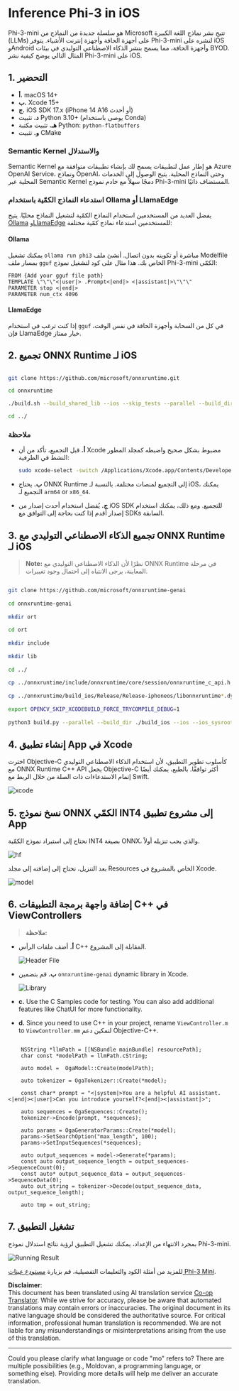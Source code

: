 <!--
CO_OP_TRANSLATOR_METADATA:
{
  "original_hash": "82af197df38d25346a98f1f0e84d1698",
  "translation_date": "2025-05-07T14:30:09+00:00",
  "source_file": "md/01.Introduction/03/iOS_Inference.md",
  "language_code": "mo"
}
-->
# **Inference Phi-3 in iOS**

Phi-3-mini هو سلسلة جديدة من النماذج من Microsoft تتيح نشر نماذج اللغة الكبيرة (LLMs) على أجهزة الحافة وأجهزة إنترنت الأشياء. يتوفر Phi-3-mini لنشره على iOS وAndroid وأجهزة الحافة، مما يسمح بنشر الذكاء الاصطناعي التوليدي في بيئات BYOD. المثال التالي يوضح كيفية نشر Phi-3-mini على iOS.

## **1. التحضير**

- **أ.** macOS 14+
- **ب.** Xcode 15+
- **ج.** iOS SDK 17.x (iPhone 14 A16 أو أحدث)
- **د.** تثبيت Python 3.10+ (يوصى باستخدام Conda)
- **هـ.** تثبيت مكتبة Python: `python-flatbuffers`
- **و.** تثبيت CMake

### Semantic Kernel والاستدلال

Semantic Kernel هو إطار عمل لتطبيقات يسمح لك بإنشاء تطبيقات متوافقة مع Azure OpenAI Service، ونماذج OpenAI، وحتى النماذج المحلية. يتيح الوصول إلى الخدمات المحلية عبر Semantic Kernel دمجًا سهلاً مع خادم نموذج Phi-3-mini المستضاف ذاتيًا.

### استدعاء النماذج الكمّية باستخدام Ollama أو LlamaEdge

يفضل العديد من المستخدمين استخدام النماذج الكمّية لتشغيل النماذج محليًا. يتيح [Ollama](https://ollama.com) و[LlamaEdge](https://llamaedge.com) للمستخدمين استدعاء نماذج كمّية مختلفة:

#### **Ollama**

يمكنك تشغيل `ollama run phi3` مباشرة أو تكوينه بدون اتصال. أنشئ ملف Modelfile بمسار ملف `gguf` الخاص بك. هذا مثال على كود لتشغيل نموذج Phi-3-mini الكمّي:

```gguf
FROM {Add your gguf file path}
TEMPLATE \"\"\"<|user|> .Prompt<|end|> <|assistant|>\"\"\"
PARAMETER stop <|end|>
PARAMETER num_ctx 4096
```

#### **LlamaEdge**

إذا كنت ترغب في استخدام `gguf` في كل من السحابة وأجهزة الحافة في نفس الوقت، فإن LlamaEdge خيار ممتاز.

## **2. تجميع ONNX Runtime لـ iOS**

```bash

git clone https://github.com/microsoft/onnxruntime.git

cd onnxruntime

./build.sh --build_shared_lib --ios --skip_tests --parallel --build_dir ./build_ios --ios --apple_sysroot iphoneos --osx_arch arm64 --apple_deploy_target 17.5 --cmake_generator Xcode --config Release

cd ../

```

### **ملاحظة**

- **أ.** قبل التجميع، تأكد من أن Xcode مضبوط بشكل صحيح واضبطه كمجلد المطور النشط في الطرفية:

    ```bash
    sudo xcode-select -switch /Applications/Xcode.app/Contents/Developer
    ```

- **ب.** يحتاج ONNX Runtime إلى التجميع لمنصات مختلفة. بالنسبة لـ iOS، يمكنك التجميع لـ `arm64` or `x86_64`.

- **ج.** يُفضل استخدام أحدث إصدار من iOS SDK للتجميع. ومع ذلك، يمكنك استخدام إصدار أقدم إذا كنت بحاجة إلى التوافق مع SDKs السابقة.

## **3. تجميع الذكاء الاصطناعي التوليدي مع ONNX Runtime لـ iOS**

> **Note:** نظرًا لأن الذكاء الاصطناعي التوليدي مع ONNX Runtime في مرحلة المعاينة، يرجى الانتباه إلى احتمال وجود تغييرات.

```bash

git clone https://github.com/microsoft/onnxruntime-genai
 
cd onnxruntime-genai
 
mkdir ort
 
cd ort
 
mkdir include
 
mkdir lib
 
cd ../
 
cp ../onnxruntime/include/onnxruntime/core/session/onnxruntime_c_api.h ort/include
 
cp ../onnxruntime/build_ios/Release/Release-iphoneos/libonnxruntime*.dylib* ort/lib
 
export OPENCV_SKIP_XCODEBUILD_FORCE_TRYCOMPILE_DEBUG=1
 
python3 build.py --parallel --build_dir ./build_ios --ios --ios_sysroot iphoneos --ios_arch arm64 --ios_deployment_target 17.5 --cmake_generator Xcode --cmake_extra_defines CMAKE_XCODE_ATTRIBUTE_CODE_SIGNING_ALLOWED=NO

```

## **4. إنشاء تطبيق App في Xcode**

اخترت Objective-C كأسلوب تطوير التطبيق، لأن استخدام الذكاء الاصطناعي التوليدي مع ONNX Runtime C++ API يجعل Objective-C أكثر توافقًا. بالطبع، يمكنك أيضًا إتمام الاستدعاءات ذات الصلة من خلال الربط مع Swift.

![xcode](../../../../../translated_images/xcode.8147789e6c25e3e289e6aa56c168089a2c277e3cd6af353fae6c2f4a56eba836.mo.png)

## **5. نسخ نموذج ONNX الكمّي INT4 إلى مشروع تطبيق App**

نحتاج إلى استيراد نموذج الكمّية INT4 بصيغة ONNX، والذي يجب تنزيله أولاً.

![hf](../../../../../translated_images/hf.6b8504fd88ee48dd512d76e0665cb76bd68c8e53d0b21b2a9e6f269f5b961173.mo.png)

بعد التنزيل، تحتاج إلى إضافته إلى مجلد Resources الخاص بالمشروع في Xcode.

![model](../../../../../translated_images/model.3b879b14e0be877d12282beb83c953a82b62d4bc6b207a78937223f4798d0f4a.mo.png)

## **6. إضافة واجهة برمجة التطبيقات C++ في ViewControllers**

> **ملاحظة:**

- **أ.** أضف ملفات الرأس C++ المقابلة إلى المشروع.

  ![Header File](../../../../../translated_images/head.64cad021ce70a333ff5d59d4a1b4fb0f3dd2ca457413646191a18346067b2cc9.mo.png)

- **ب.** قم بتضمين `onnxruntime-genai` dynamic library in Xcode.

  ![Library](../../../../../translated_images/lib.a4209b9f21ddf3445ba6ac69797d49e6586d68a57cea9f8bc9fc34ec3ee979ec.mo.png)

- **c.** Use the C Samples code for testing. You can also add additional features like ChatUI for more functionality.

- **d.** Since you need to use C++ in your project, rename `ViewController.m` to `ViewController.mm` لتمكين دعم Objective-C++.

```objc

    NSString *llmPath = [[NSBundle mainBundle] resourcePath];
    char const *modelPath = llmPath.cString;

    auto model =  OgaModel::Create(modelPath);

    auto tokenizer = OgaTokenizer::Create(*model);

    const char* prompt = "<|system|>You are a helpful AI assistant.<|end|><|user|>Can you introduce yourself?<|end|><|assistant|>";

    auto sequences = OgaSequences::Create();
    tokenizer->Encode(prompt, *sequences);

    auto params = OgaGeneratorParams::Create(*model);
    params->SetSearchOption("max_length", 100);
    params->SetInputSequences(*sequences);

    auto output_sequences = model->Generate(*params);
    const auto output_sequence_length = output_sequences->SequenceCount(0);
    const auto* output_sequence_data = output_sequences->SequenceData(0);
    auto out_string = tokenizer->Decode(output_sequence_data, output_sequence_length);
    
    auto tmp = out_string;

```

## **7. تشغيل التطبيق**

بمجرد الانتهاء من الإعداد، يمكنك تشغيل التطبيق لرؤية نتائج استدلال نموذج Phi-3-mini.

![Running Result](../../../../../translated_images/result.326a947a6a2b9c5115a3e462b9c1b5412260f847478496c0fc7535b985c3f55a.mo.jpg)

للمزيد من أمثلة الكود والتعليمات التفصيلية، قم بزيارة [مستودع عينات Phi-3 Mini](https://github.com/Azure-Samples/Phi-3MiniSamples/tree/main/ios).

**Disclaimer**:  
This document has been translated using AI translation service [Co-op Translator](https://github.com/Azure/co-op-translator). While we strive for accuracy, please be aware that automated translations may contain errors or inaccuracies. The original document in its native language should be considered the authoritative source. For critical information, professional human translation is recommended. We are not liable for any misunderstandings or misinterpretations arising from the use of this translation.

---

Could you please clarify what language or code "mo" refers to? There are multiple possibilities (e.g., Moldovan, a programming language, or something else). Providing more details will help me deliver an accurate translation.